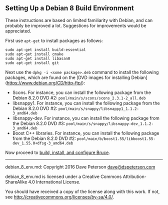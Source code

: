 ## Setting Up a Debian 8 Build Environment

These instructions are based on limited familiarity with Debian, and can
probably be improved a lot.  Suggestions for improvements would be appreciated.

First use `apt-get` to install packages as follows:

```
sudo apt-get install build-essential
sudo apt-get install cmake
sudo apt-get install libasan0
sudo apt-get install git
```

Next use the `dpkg -i <some package>.deb` command to install the following
packages, which are found on the [DVD images for installing Debian]
(https://www.debian.org/CD/http-ftp/):

* Scons.  For instance, you can install the following package from the Debian
  8.2.0 DVD #2: `pool/main/s/scons/scons_2.3.1-2_all.deb`
* libsnappy1.  For instance, you can install the following package from the
  Debian 8.2.0 DVD #2: `pool/main/s/snappy/libsnappy1_1.1.2-3_amd64.deb`
* libsnappy-dev.  For instance, you can install the following package from the
  Debian 8.2.0 DVD #3: `pool/main/s/snappy/libsnappy-dev_1.1.2-3_amd64.deb`
* Boost C++ libraries.  For instance, you can install the following package
  from the Debian 8.2.0 DVD #2:
  `pool/main/b/boost1.55/libboost1.55-dev_1.55.0+dfsg-3_amd64.deb`

Now proceed to
[build, install, and configure Bruce](../README.md#building-and-installing-bruce).

-----

debian_8_env.md: Copyright 2016 Dave Peterson <dave@dspeterson.com>

debian_8_env.md is licensed under a Creative Commons Attribution-ShareAlike 4.0
International License.

You should have received a copy of the license along with this work. If not,
see <http://creativecommons.org/licenses/by-sa/4.0/>.
